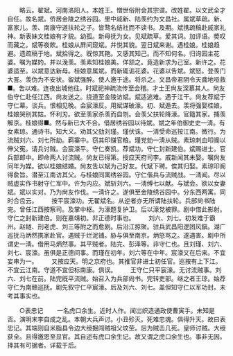 <!-- { "loadSidebar": true } -->
　　略云。翟斌。河南洛阳人。本姓王。憎世俗附会其宗谱。改姓翟。以文武全才自任。故名斌。侨居金陵之绣谷园。里中戚新、陆羡约为文昌社。属斌草疏。新、富家儿。羡、南康守道扶轮之子。皆骛名结社而不读书。及期。斌携疏稿赴戚家礼神。新表妹文桂娘有才貌。幼孤。新母抚为女。见斌疏草。爱其词。加评语。奬叹而藏之。斌等夜飮。桂娘从屛间窥斌。幷悦其貌。翌日斌来谢。遇桂娘。桂娘趋避。遗疏稿于地。斌拾得之。旣惊其艳。又感其知己。而不知何名。归询园主花婆。嘱为媒妁。并以浼羡。羡素知桂娘美。佯颔之。竟造新求为己室。新许之。花婆适至。以斌意达新母。桂娘意属斌。而新辄诟花婆。花婆以吿斌。斌怒。登羡门大詈。羡伪为不安状。留斌强醉。使人邀于途。将杀之。文昌帝君阴令天聋地哑救■。吿以难。连夜出城他往。时斌祀神疏流传至会稽。才士王尙友深慕其人。尙友伯守仁赴任江西。尙友送之。绕道至金陵访斌。斌适逃难。遇于江干。尙友荐斌于守仁幕。谈兵。恨相见晚。会宸濠反。用斌谋破濠。初、斌遁去。羡将强娶桂娘。桂娘哭别其姑。怀利刃。欲至羡家杀羡而自刎。会羡父扶轮降濠。官籍其家。捕羡解京。桂娘得■。然与新已大不合。借居绣谷园以待斌。斌之年伯御史史一淸。有女素琼。通诗书。知大义。劝其父劾刘瑾。瑾伏诛。一淸受命巡按江南。微行。为流贼刘六、刘七所劫。羁寨中。窃其印赚官粮。瑾党劾一淸从贼。素琼刺血叩阍以伸父寃。请兵讨贼。会宸濠平。守仁奏凯。荐斌功。守仁封新建伯。斌赐进士。官兵部郞中。即命两人讨流贼。尙友已得第。授应天府司李。戚新闻其未娶。嘱尙友同年为媒。欲以桂娘结婚。尙友吿以斌为己好友。代斌下聘。俟其归娶。素琼叩阍得兪旨。潜至江南访其父。与桂娘同寓绣谷园。守仁偕兵与流贼战。一淸闻。尽以贼虚实作书射守仁军中。许为内应。斌斩刘六。一淸缚七以献。与斌会。欲以女妻斌。斌以实对。乃为尙友作伐。一淸许之。遂俱至金陵绣谷园中。分东西两寓。同时合卺云。 
　　按平宸濠功。无翟斌名。从逆者亦无所谓陆扶轮。兵部尙书陆完。曾任江西按察司。及掌中枢。为濠题复护卫。后以濠党被罪。剧中借此影射。守仁之封新建伯。则在嘉靖初。非正德时事也。 
　　刘六、刘七。初发难于霸州。赵鐩、刑老虎、刘三等附之而愈剧。后沿江掠聚。驻兵武昌阳逻团风鎭。湖广巡抚马炳然携家赴官。遇贼于烂泥铺。胁与俱至南京。炳怒骂之。遂遇害。剧中所谓史一淸。借用马炳然事。其平贼者。陆完、彭泽等。非守仁也。且刘瑾、刘六、刘七、宸濠。虽俱是正德间事。而瑾在初年。刘六等在中年。宸濠又在后来。不宜妄串为一。 
　　又按应天。明之京府也。其推官非进士初任官。巡按有上下江。不宜云江南。守道不宜但标南康。俱误。 
　　王守仁只平宸濠。无讨流贼事。刘六、刘七在前。陆完旣平流贼。始召入为兵部尙书。完转吏部。继之者王琼。始荐守仁为南赣巡抚。剧先叙守仁平宸濠。后及刘六、刘七。盖但知守仁以军功封。未考其事实也。 

　　○表忠记 
　　一名虎口余生。近时人作。闻岀织造通政使曹寅手。未知是否。演明末李自成之乱。本朝大兵声讨。小丑殄灭。死难忠魂。俱得升天。故曰表忠记。其端则自米脂县令边大绶掘闯贼祖父坟茔。后为贼击几死。皇师讨贼。大绶获全。且得邀恩至显官。其自述有虎口余生记。故又谓之虎口余生也。事非无因。择其有可据者。详载于后。 
